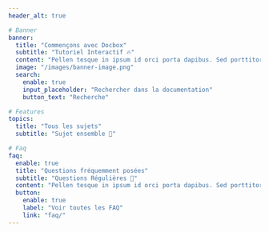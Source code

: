 ```yaml
---
header_alt: true

# Banner
banner:
  title: "Commençons avec Docbox"
  subtitle: "Tutoriel Interactif 🔥"
  content: "Pellen tesque in ipsum id orci porta dapibus. Sed porttitor lectus nibh. Vivamus accumsan tincidunt. Vestibulum ac diam sit amet quam vehicula elementum sed suscipit tortor eget"
  image: "/images/banner-image.png"
  search:
    enable: true
    input_placeholder: "Rechercher dans la documentation"
    button_text: "Recherche"

# Features
topics:
  title: "Tous les sujets"
  subtitle: "Sujet ensemble 🎁"

# Faq
faq:
  enable: true
  title: "Questions fréquemment posées"
  subtitle: "Questions Régulières 📣"
  content: "Pellen tesque in ipsum id orci porta dapibus. Sed porttitor lectus nibh. Vivamus accumsan tincidunt. Vestibulum ac diam sit amet quam vehicula elementum sed suscipit tortor eget"
  button:
    enable: true
    label: "Voir toutes les FAQ"
    link: "faq/"
---
```

